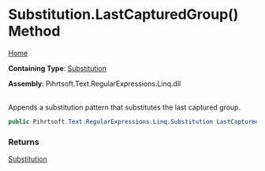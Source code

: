 # Substitution\.LastCapturedGroup\(\) Method

[Home](../../../../../../README.md)

**Containing Type**: [Substitution](../README.md)

**Assembly**: Pihrtsoft\.Text\.RegularExpressions\.Linq\.dll

\
Appends a substitution pattern that substitutes the last captured group\.

```csharp
public Pihrtsoft.Text.RegularExpressions.Linq.Substitution LastCapturedGroup()
```

### Returns

[Substitution](../README.md)

